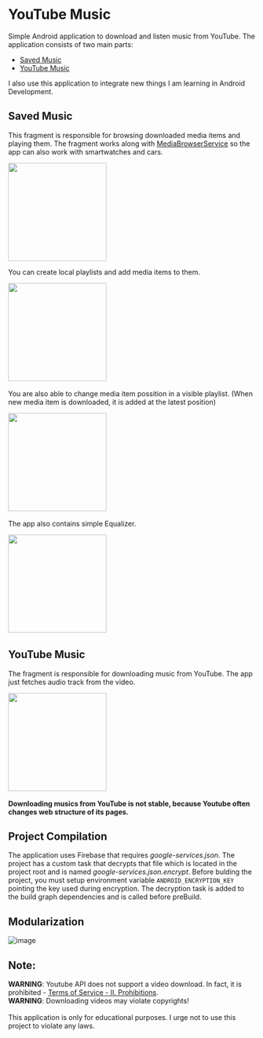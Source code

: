 # YouTube Music
Simple Android application to download and listen music from YouTube. 
The application consists of two main parts: 
* [Saved Music](#saved_music)
* [YouTube Music](#youtube_music_downloader)

I also use this application to integrate new things I am learning in Android Development. 

## <a name="saved_music"></a> Saved Music
This fragment is responsible for browsing downloaded media items and playing them. The fragment works along with [MediaBrowserService](https://developer.android.com/guide/topics/media-apps/audio-app/building-an-audio-app) so the app can also work with smartwatches and cars.

<img src="https://user-images.githubusercontent.com/39415360/213927466-5bc29952-a2cf-426d-b53e-21092a3f9a15.jpg" width=200>

You can create local playlists and add media items to them.

<img src="https://user-images.githubusercontent.com/39415360/213928094-4bf7210e-e09e-4b48-8256-8cf1da89534a.gif" width=200>&nbsp;

You are also able to change media item possition in a visible playlist. (When new media item is downloaded, it is added at the latest position)

<img src="https://user-images.githubusercontent.com/39415360/213927942-ec34a0cf-4704-4de3-9e7b-97e860e09254.gif" width=200>&nbsp;

The app also contains simple Equalizer.

<img src="https://user-images.githubusercontent.com/39415360/213929291-0022ed91-7f11-47fb-835b-caf4d6e68026.gif" width=200>&nbsp;

## <a name="youtube_music_downloader"></a> YouTube Music
The fragment is responsible for downloading music from YouTube. The app just fetches audio track from the video.

<img src="https://user-images.githubusercontent.com/39415360/214073349-3ea0f44c-cad2-451b-ac8d-eca1575f9e56.gif" width=200>&nbsp;

**Downloading musics from YouTube is **not stable**, because Youtube often changes web structure of its pages.**

## Project Compilation
The application uses Firebase that requires _google-services.json_. The project has a custom task that decrypts that file which is located in the project root
and is named _google-services.json.encrypt_. Before bulding the project, you must setup environment variable `ANDROID_ENCRYPTION_KEY` pointing the key used during
encryption. The decryption task is added to the build graph dependencies and is called before preBuild.

## Modularization
![image](https://user-images.githubusercontent.com/39415360/230973497-66c2872c-d180-40b4-9118-536a6fab1648.png)

## Note:
**WARNING**: Youtube API does not support a video download. In fact, it is prohibited - [Terms of Service - II. Prohibitions](https://developers.google.com/youtube/terms/api-services-terms-of-service). 
<br>**WARNING**: Downloading videos may violate copyrights! 
<br><br>This application is only for educational purposes. I urge not to use this project to violate any laws.
